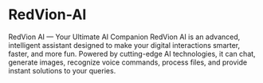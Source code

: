 # RedVion-AI
RedVion AI — Your Ultimate AI Companion  RedVion AI is an advanced, intelligent assistant designed to make your digital interactions smarter, faster, and more fun. Powered by cutting-edge AI technologies, it can chat, generate images, recognize voice commands, process files, and provide instant solutions to your queries.  

